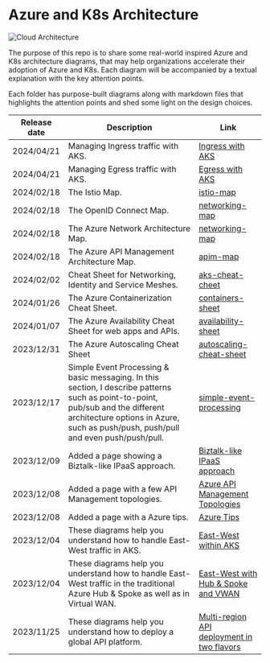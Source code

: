 # Azure and K8s Architecture
![Cloud Architecture](https://github.com/stephaneey/azure-and-k8s-architecture/blob/main/images/cloudarchidiagrams.png)

The purpose of this repo is to share some real-world inspired Azure and K8s architecture diagrams, that may help organizations accelerate their adoption of Azure and K8s. Each diagram will be accompanied by a textual explanation with the key attention points.

Each folder has purpose-built diagrams along with markdown files that highlights the attention points and shed some light on the design choices.

| Release date | Description | Link |
| ----------- | ----------- | ----------- |
| 2024/04/21 | Managing Ingress traffic with AKS. | [Ingress with AKS](https://github.com/stephaneey/azure-and-k8s-architecture/tree/main/networking/azure-kubernetes-service/ingress/ingress.md) |
| 2024/04/21 | Managing Egress traffic with AKS. | [Egress with AKS](https://github.com/stephaneey/azure-and-k8s-architecture/tree/main/networking/azure-kubernetes-service/egress/egress.md) |
| 2024/02/18 | The Istio Map. | [istio-map](./maps/istio.md) |
| 2024/02/18 | The OpenID Connect Map. | [networking-map](./maps/oidc.md) |
| 2024/02/18 | The Azure Network Architecture Map. | [networking-map](./maps/network.md) |
| 2024/02/18 | The Azure API Management Architecture Map. | [apim-map](./maps/apim.md) |
| 2024/02/02 | Cheat Sheet for Networking, Identity and Service Meshes. | [aks-cheat-cheet](./cheat%20sheets/aks.md) |
| 2024/01/26 | The Azure Containerization Cheat Sheet. | [containers-sheet](./cheat%20sheets/containers.md) |
| 2024/01/07 | The Azure Availability Cheat Sheet for web apps and APIs. | [availability-sheet](./cheat%20sheets/availability.md) |
| 2023/12/31 | The Azure Autoscaling Cheat Sheet | [autoscaling-cheat-sheet](./cheat%20sheets/autoscaling.md) |
| 2023/12/17 | Simple Event Processing & basic messaging. In this section, I describe patterns such as point-to-point, pub/sub and the different architecture options in Azure, such as push/push, push/pull and even push/push/pull. | [simple-event-processing](https://github.com/stephaneey/azure-and-k8s-architecture/tree/main/IPaaS/patterns/event-driven-and-messaging-architecture) |
| 2023/12/09 | Added a page showing a Biztalk-like IPaaS approach. | [Biztalk-like IPaaS approach](https://github.com/stephaneey/azure-and-k8s-architecture/tree/main/IPaaS/patterns/biztalk-like-IPaaS-pattern.md) |
| 2023/12/08 | Added a page with a few API Management topologies. | [Azure API Management Topologies](https://github.com/stephaneey/azure-and-k8s-architecture/tree/main/IPaaS/api%20management/topologies.md) |
| 2023/12/08 | Added a page with a Azure tips. | [Azure Tips](https://github.com/stephaneey/azure-and-k8s-architecture/tree/main/azuretips.md) |
| 2023/12/04 | These diagrams help you understand how to handle East-West traffic in AKS. | [East-West within AKS](https://github.com/stephaneey/azure-and-k8s-architecture/tree/main/networking/azure-kubernetes-service/east-west-traffic) |
| 2023/12/04 | These diagrams help you understand how to handle East-West traffic in the traditional Azure Hub & Spoke as well as in Virtual WAN. | [East-West with Hub & Spoke and VWAN](https://github.com/stephaneey/azure-and-k8s-architecture/tree/main/networking/hub%20and%20spoke/east-west-traffic) |
| 2023/11/25 | These diagrams help you understand how to deploy a global API platform. | [Multi-region API deployment in two flavors](https://github.com/stephaneey/azure-and-k8s-architecture/tree/main/IPaaS/api%20management/multi-region-setup) |
